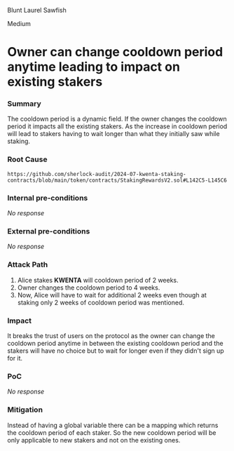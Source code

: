 Blunt Laurel Sawfish

Medium

# Owner can change cooldown period anytime leading to impact on existing stakers

### Summary

The cooldown period is a dynamic field. If the owner changes the cooldown period it impacts all the existing stakers. As the increase in cooldown period will lead to stakers having to wait longer than what they initially saw while staking.

### Root Cause
`https://github.com/sherlock-audit/2024-07-kwenta-staking-contracts/blob/main/token/contracts/StakingRewardsV2.sol#L142C5-L145C6`

### Internal pre-conditions

_No response_

### External pre-conditions

_No response_

### Attack Path

1. Alice stakes **KWENTA** will cooldown period of 2 weeks.
2. Owner changes the cooldown period to 4 weeks.
3. Now, Alice will have to wait for additional 2 weeks even though at staking only 2 weeks of cooldown period was mentioned.

### Impact

It breaks the trust of users on the protocol as the owner can change the cooldown period anytime in between the existing cooldown period and the stakers will have no choice but to wait for longer even if they didn't sign up for it.

### PoC

_No response_

### Mitigation

Instead of having a global variable there can be a mapping which returns the cooldown period of each staker. So the new cooldown period will be only applicable to new stakers and not on the existing ones.